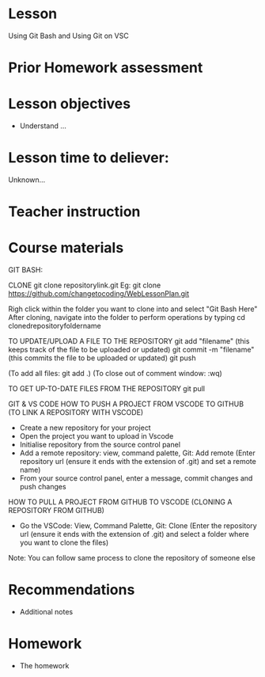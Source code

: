 # Lesson
Using Git Bash and Using Git on VSC
# Prior Homework assessment

# Lesson objectives
- Understand ...


# Lesson time to deliever:
Unknown...

# Teacher instruction 


# Course materials
GIT BASH:

CLONE
git clone repositorylink.git
Eg: git clone https://github.com/changetocoding/WebLessonPlan.git

Righ click within the folder you want to clone into and select "Git Bash Here"
After cloning, navigate into the folder to perform operations by typing cd clonedrepositoryfoldername

TO UPDATE/UPLOAD A FILE TO THE REPOSITORY
git add "filename" (this keeps track of the file to be uploaded or updated)
git commit -m "filename" (this commits the file to be uploaded or updated)
git push

(To add all files: git add .)
(To close out of comment window: :wq)

TO GET UP-TO-DATE FILES FROM THE REPOSITORY
git pull


GIT & VS CODE
HOW TO PUSH A PROJECT FROM VSCODE TO GITHUB (TO LINK A REPOSITORY WITH VSCODE)
- Create a new repository for your project
- Open the project you want to upload in Vscode
- Initialise repository from the source control panel
- Add a remote repository: view, command palette, Git: Add remote (Enter repository url (ensure it ends with the extension of .git) and set a remote name)
- From your source control panel, enter a message, commit changes and push changes


HOW TO PULL A PROJECT FROM GITHUB TO VSCODE (CLONING A REPOSITORY FROM GITHUB)
- Go the VSCode: View, Command Palette, Git: Clone (Enter the repository url (ensure it ends with the extension of .git) and select a folder where you want to clone the files)

Note: You can follow same process to clone the repository of someone else


# Recommendations
- Additional notes


# Homework
- The homework

